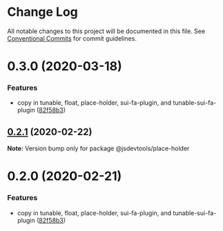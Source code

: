 # Change Log

All notable changes to this project will be documented in this file.
See [Conventional Commits](https://conventionalcommits.org) for commit guidelines.

# 0.3.0 (2020-03-18)


### Features

* copy in tunable, float, place-holder, sui-fa-plugin, and tunable-sui-fa-plugin ([82f58b3](https://github.com/jsdevtools/jsdevtools/commit/82f58b3c12b87a845e6550180aaf8ea6cc697dcb))





## [0.2.1](https://github.com/jsdevtools/jsdevtools/compare/@jsdevtools/place-holder@0.2.0...@jsdevtools/place-holder@0.2.1) (2020-02-22)

**Note:** Version bump only for package @jsdevtools/place-holder





# 0.2.0 (2020-02-21)


### Features

* copy in tunable, float, place-holder, sui-fa-plugin, and tunable-sui-fa-plugin ([82f58b3](https://github.com/jsdevtools/jsdevtools/commit/82f58b3c12b87a845e6550180aaf8ea6cc697dcb))
